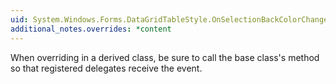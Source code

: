 ```yaml
---
uid: System.Windows.Forms.DataGridTableStyle.OnSelectionBackColorChanged(System.EventArgs)
additional_notes.overrides: *content
---
```


<p>When overriding <xref href="System.Windows.Forms.DataGridTableStyle.OnSelectionBackColorChanged(System.EventArgs)"></xref> in a derived class, be sure to call the base class's <xref href="System.Windows.Forms.DataGridTableStyle.OnSelectionBackColorChanged(System.EventArgs)"></xref> method so that registered delegates receive the event.</p>


